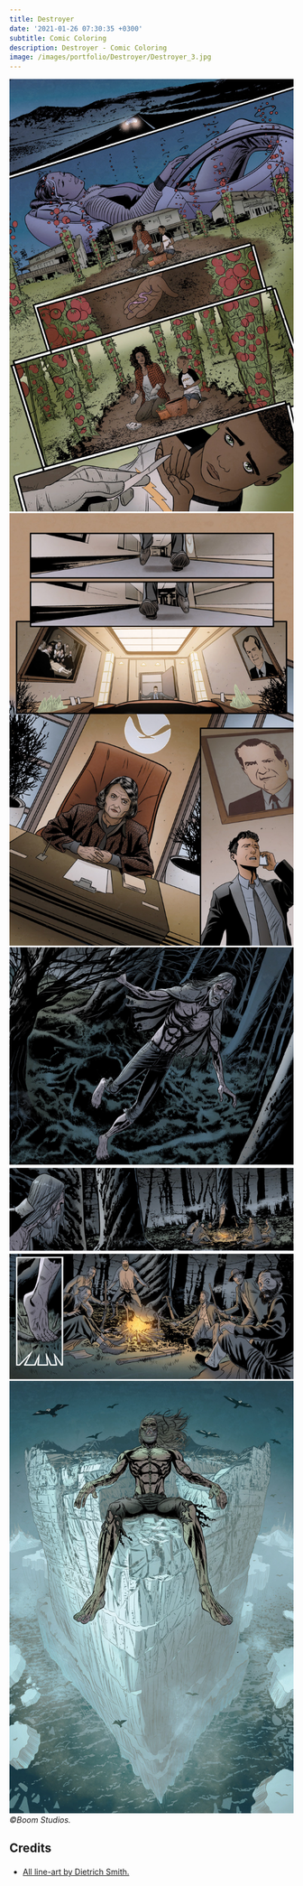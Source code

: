 ```yaml
---
title: Destroyer
date: '2021-01-26 07:30:35 +0300'
subtitle: Comic Coloring
description: Destroyer - Comic Coloring
image: /images/portfolio/Destroyer/Destroyer_3.jpg
---
```


<div class="gallery-box">
  <div class="gallery">
    <img src="/images/portfolio/Destroyer/Destroyer_1.jpg" alt="Project">
    <img src="/images/portfolio/Destroyer/Destroyer_2.jpg" alt="Project">
    <img src="/images/portfolio/Destroyer/Destroyer_3.jpg" alt="Project">
    <img src="/images/portfolio/Destroyer/Destroyer_4.jpg" alt="Project">
  </div>
  <em>©Boom Studios.</em>
</div>

<div class="block-header inner-sm" style="margin-top: 1.5em; margin-bottom: 1.5em">
  <h2 class="block-title line-top">Credits</h2>
</div>

* <a href="#secao-destino">All line-art by Dietrich Smith.</a>

